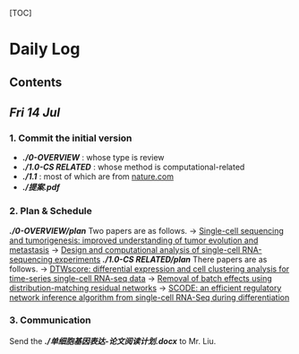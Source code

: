 [TOC]
# Daily Log

## Contents

## *Fri 14 Jul* 

### **1. Commit the initial version**
- ***./0-OVERVIEW*** : whose type is review
- ***./1.0-CS RELATED*** : whose method is computational-related
- ***./1.1*** : most of which are from [nature.com](https://www.nature.com/search?q=single-cell%20RNA)
- ***./提案.pdf***

### **2. Plan & Schedule**
***./0-OVERVIEW/plan***
Two papers are as follows.
    -> [Single-cell sequencing and tumorigenesis: improved understanding of tumor evolution and metastasis](https://link.springer.com/article/10.1186/s40169-017-0145-6)
    -> [Design and computational analysis of single-cell RNA-sequencing experiments](https://link.springer.com/article/10.1186/s13059-016-0927-y)
***./1.0-CS RELATED/plan***
There papers are as follows.
    -> [DTWscore: differential expression and cell clustering analysis for time-series single-cell RNA-seq data](https://link.springer.com/article/10.1186/s12859-017-1647-3)
    -> [Removal of batch effects using distribution-matching residual networks](https://academic.oup.com/bioinformatics/article-lookup/doi/10.1093/bioinformatics/btx196)
    -> [SCODE: an efficient regulatory network inference algorithm from single-cell RNA-Seq during differentiation](https://academic.oup.com/bioinformatics/article-lookup/doi/10.1093/bioinformatics/btx194)

### **3. Communication**
 Send the ***./单细胞基因表达-论文阅读计划.docx*** to Mr. Liu.
